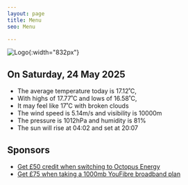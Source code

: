 ```yaml
---
layout: page
title: Menu
seo: Menu

---
```


![Logo](/images/logo.jpg){:width="832px"}

<!-- weather_marker starts -->
## On Saturday, 24 May 2025

- The average temperature today is 17.12˚C,
- With highs of 17.77˚C and lows of 16.58˚C,
- It may feel like 17˚C with broken clouds
- The wind speed is 5.14m/s and visibility is 10000m
- The pressure is 1012hPa and humidity is 81%
- The sun will rise at 04:02 and set at 20:07

<!-- weather_marker ends -->

## Sponsors

- [Get £50 credit when switching to Octopus Energy](https://bit.ly/3oD1nnS)
- [Get £75 when taking a 1000mb YouFibre broadband plan](https://aklam.io/91zWhU?)
